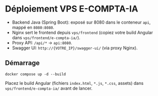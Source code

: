# Déploiement VPS E-COMPTA-IA

- Backend Java (Spring Boot): exposé sur 8080 dans le conteneur `api`, mappé en `8080:8080`.
- Nginx sert le frontend depuis `vps/frontend` (copiez votre build Angular dans `vps/frontend/e-compta-ia/`).
- Proxy API: `/api/*` → `api:8080`.
- Swagger UI: `http://{VOTRE_IP}/swagger-ui/` (via proxy Nginx).

## Démarrage

```
docker compose up -d --build
```

Placez le build Angular (fichiers `index.html`, `*.js`, `*.css`, assets) dans `vps/frontend/e-compta-ia/` avant de lancer.